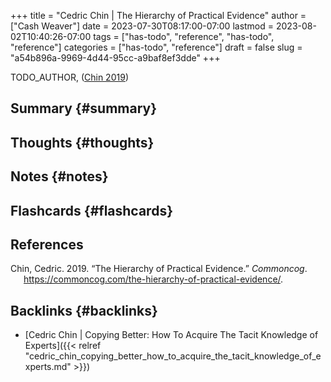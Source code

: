 +++
title = "Cedric Chin | The Hierarchy of Practical Evidence"
author = ["Cash Weaver"]
date = 2023-07-30T08:17:00-07:00
lastmod = 2023-08-02T10:40:26-07:00
tags = ["has-todo", "reference", "has-todo", "reference"]
categories = ["has-todo", "reference"]
draft = false
slug = "a54b896a-9969-4d44-95cc-a9baf8ef3dde"
+++

TODO_AUTHOR, (<a href="#citeproc_bib_item_1">Chin 2019</a>)


## Summary {#summary}


## Thoughts {#thoughts}


## Notes {#notes}


## Flashcards {#flashcards}

## References

<style>.csl-entry{text-indent: -1.5em; margin-left: 1.5em;}</style><div class="csl-bib-body">
  <div class="csl-entry"><a id="citeproc_bib_item_1"></a>Chin, Cedric. 2019. “The Hierarchy of Practical Evidence.” <i>Commoncog</i>. <a href="https://commoncog.com/the-hierarchy-of-practical-evidence/">https://commoncog.com/the-hierarchy-of-practical-evidence/</a>.</div>
</div>


## Backlinks {#backlinks}

-   [Cedric Chin | Copying Better: How To Acquire The Tacit Knowledge of Experts]({{< relref "cedric_chin_copying_better_how_to_acquire_the_tacit_knowledge_of_experts.md" >}})
